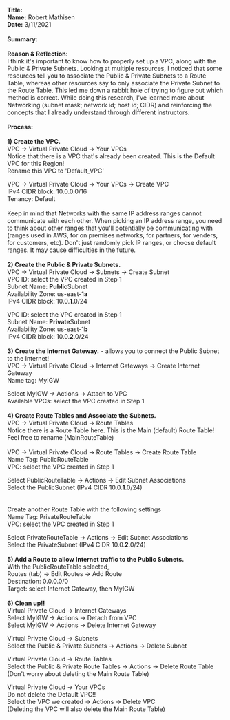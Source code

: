 **Title:** \
**Name:** Robert Mathisen\
**Date:** 3/11/2021 \
\
**Summary:** \
<br/>
**Reason & Reflection:** \
I think it's important to know how to properly set up a VPC, along with the Public & Private Subnets. Looking at multiple resources, I noticed that some resources tell you to associate the Public & Private Subnets to a Route Table, whereas other resources say to only associate the Private Subnet to the Route Table. This led me down a rabbit hole of trying to figure out which method is correct. While doing this research, I've learned more about Networking (subnet mask; network id; host id; CIDR) and reinforcing the concepts that I already understand through different instructors. 
<br/>
\
**Process:** <br/>
\
**1) Create the VPC.** <br/>
VPC → Virtual Private Cloud → Your VPCs \
Notice that there is a VPC that's already been created. This is the Default VPC for this Region! \
Rename this VPC to 'Default_VPC'

VPC → Virtual Private Cloud → Your VPCs → Create VPC \
IPv4 CIDR block: 10.0.0.0/16 \
Tenancy: Default \
\
Keep in mind that Networks with the same IP address ranges cannot communicate with each other. When picking an IP address range, you need to think about other ranges that you'll potentially be communicating with (ranges used in AWS, for on premises networks, for partners, for venders, for customers, etc). Don't just randomly pick IP ranges, or choose default ranges. It may cause difficulties in the future. \
\
**2) Create the Public & Private Subnets.** <br/>
VPC → Virtual Private Cloud → Subnets → Create Subnet\
VPC ID: select the VPC created in Step 1 \
Subnet Name: **Public**Subnet \
Availability Zone: us-east-1**a** \
IPv4 CIDR block: 10.0.**1**.0/24

VPC ID: select the VPC created in Step 1 \
Subnet Name: **Private**Subnet \
Availability Zone: us-east-1**b** \
IPv4 CIDR block: 10.0.**2**.0/24
\
\
**3) Create the Internet Gateway.** - allows you to connect the Public Subnet to the Internet! <br/>
VPC → Virtual Private Cloud → Internet Gateways → Create Internet Gateway\
Name tag: MyIGW 

Select MyIGW → Actions → Attach to VPC \
Available VPCs: select the VPC created in Step 1
\
\
**4) Create Route Tables and Associate the Subnets.** <br/>
VPC → Virtual Private Cloud → Route Tables \
Notice there is a Route Table here. This is the Main (default) Route Table! \
Feel free to rename (MainRouteTable)
\
\
VPC → Virtual Private Cloud → Route Tables → Create Route Table \
Name Tag: PublicRouteTable \
VPC: select the VPC created in Step 1

Select PublicRouteTable → Actions → Edit Subnet Associations \
Select the PublicSubnet (IPv4 CIDR 10.0.**1**.0/24)
\
\
\
Create another Route Table with the following settings \
Name Tag: PrivateRouteTable \
VPC: select the VPC created in Step 1

Select PrivateRouteTable → Actions → Edit Subnet Associations \
Select the PrivateSubnet (IPv4 CIDR 10.0.**2**.0/24)
\
\
**5) Add a Route to allow Internet traffic to the Public Subnets.** <br/>
With the PublicRouteTable selected, \
Routes (tab) → Edit Routes → Add Route\
Destination: 0.0.0.0/0 \
Target: select Internet Gateway, then MyIGW
\
\
**6) Clean up!!** <br/>
Virtual Private Cloud → Internet Gateways \
Select MyIGW → Actions → Detach from VPC \
Select MyIGW → Actions → Delete Internet Gateway

Virtual Private Cloud → Subnets \
Select the Public & Private Subnets → Actions → Delete Subnet

Virtual Private Cloud → Route Tables \
Select the Public & Private Route Tables → Actions → Delete Route Table \
(Don't worry about deleting the Main Route Table)

Virtual Private Cloud → Your VPCs \
Do not delete the Default VPC!! \
Select the VPC we created → Actions → Delete VPC \
(Deleting the VPC will also delete the Main Route Table)
